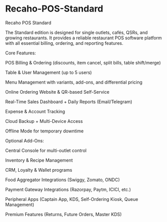 # Recaho-POS-Standard
Recaho POS Standard 

The Standard edition is designed for single outlets, cafés, QSRs, and growing restaurants. It provides a reliable restaurant POS software platform with all essential billing, ordering, and reporting features. 

Core Features: 

POS Billing & Ordering (discounts, item cancel, split bills, table shift/merge) 

Table & User Management (up to 5 users) 

Menu Management with variants, add-ons, and differential pricing 

Online Ordering Website & QR-based Self-Service 

Real-Time Sales Dashboard + Daily Reports (Email/Telegram) 

Expense & Account Tracking 

Cloud Backup + Multi-Device Access 

Offline Mode for temporary downtime 

Optional Add-Ons: 

Central Console for multi-outlet control 

Inventory & Recipe Management 

CRM, Loyalty & Wallet programs 

Food Aggregator Integrations (Swiggy, Zomato, ONDC) 

Payment Gateway Integrations (Razorpay, Paytm, ICICI, etc.) 

Peripheral Apps (Captain App, KDS, Self-Ordering Kiosk, Queue Management) 

Premium Features (Returns, Future Orders, Master KDS) 
